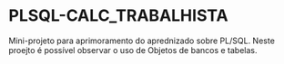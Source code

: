 # PLSQL-CALC_TRABALHISTA 
Mini-projeto para aprimoramento do aprednizado sobre PL/SQL. Neste proejto é possível observar o uso de Objetos de bancos e tabelas. 
